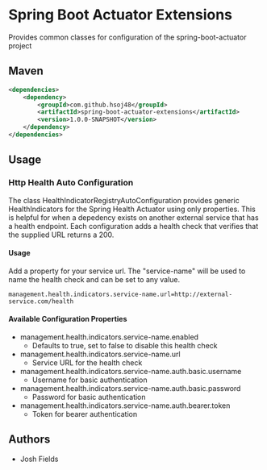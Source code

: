 # Spring Boot Actuator Extensions

Provides common classes for configuration of the spring-boot-actuator project

## Maven

```xml
<dependencies>
    <dependency>
        <groupId>com.github.hsoj48</groupId>
        <artifactId>spring-boot-actuator-extensions</artifactId>
        <version>1.0.0-SNAPSHOT</version>
    </dependency>
</dependencies>
```

## Usage

### Http Health Auto Configuration

The class HealthIndicatorRegistryAutoConfiguration provides generic HealthIndicators for the Spring Health Actuator using only properties.  This is helpful for when a depedency exists on another external service that has a health endpoint.  Each configuration adds a health check that verifies that the supplied URL returns a 200.

#### Usage

Add a property for your service url.  The "service-name" will be used to name the health check and can be set to any value.
```
management.health.indicators.service-name.url=http://external-service.com/health
```

#### Available Configuration Properties

- management.health.indicators.service-name.enabled
  - Defaults to true, set to false to disable this health check
- management.health.indicators.service-name.url
  - Service URL for the health check
- management.health.indicators.service-name.auth.basic.username
  - Username for basic authentication
- management.health.indicators.service-name.auth.basic.password
  - Password for basic authentication
- management.health.indicators.service-name.auth.bearer.token
  - Token for bearer authentication

## Authors

 - Josh Fields